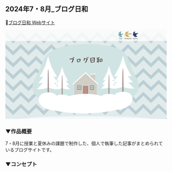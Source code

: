 ## 2024年7・8月_ブログ日和

🔗[ブログ日和 Webサイト](https://kanade.raindrop.jp/blog/)
<br />


<img src="./images/scleenshot.png">

### ▼作品概要

7・8月に授業と夏休みの課題で制作した、個人で執筆した記事がまとめられているブログサイトです。

### ▼コンセプト
